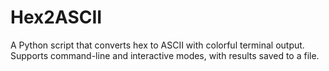 # Hex2ASCII
A Python script that converts hex to ASCII with colorful terminal output. Supports command-line and interactive modes, with results saved to a file.
